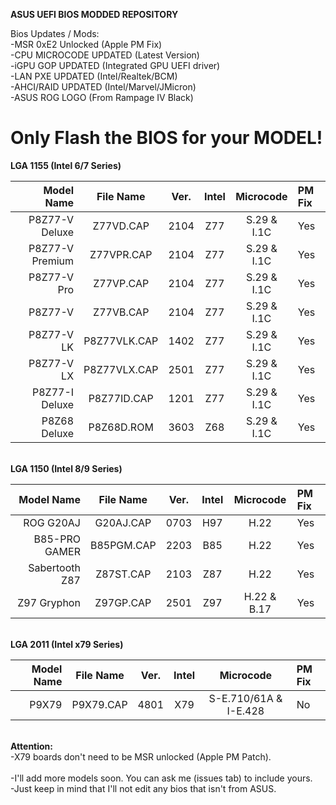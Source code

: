 <b>ASUS UEFI BIOS MODDED REPOSITORY</b>

Bios Updates / Mods:<br />
-MSR 0xE2 Unlocked (Apple PM Fix)<br />
-CPU MICROCODE UPDATED (Latest Version)<br />
-iGPU GOP UPDATED (Integrated GPU UEFI driver)<br />
-LAN PXE UPDATED (Intel/Realtek/BCM)<br />
-AHCI/RAID UPDATED (Intel/Marvel/JMicron)<br />
-ASUS ROG LOGO (From Rampage IV Black)<br />

Only Flash the BIOS for your MODEL!
==================================

<b>LGA 1155 (Intel 6/7 Series)</b>

Model Name     | File Name  | Ver. | Intel | Microcode | PM Fix
--------------:|:----------:|:----:|:-----:|:---------:|:-------
P8Z77-V Deluxe | Z77VD.CAP  | 2104 | Z77 | S.29 & I.1C | Yes
P8Z77-V Premium | Z77VPR.CAP  | 2104 | Z77 | S.29 & I.1C | Yes
P8Z77-V Pro | Z77VP.CAP  | 2104 | Z77 | S.29 & I.1C | Yes
P8Z77-V | Z77VB.CAP  | 2104 | Z77 | S.29 & I.1C | Yes
P8Z77-V LK | P8Z77VLK.CAP  | 1402 | Z77 | S.29 & I.1C | Yes
P8Z77-V LX | P8Z77VLX.CAP  | 2501 | Z77 | S.29 & I.1C | Yes
P8Z77-I Deluxe | P8Z77ID.CAP  | 1201 | Z77 | S.29 & I.1C | Yes
P8Z68 Deluxe | P8Z68D.ROM  | 3603 | Z68 | S.29 & I.1C | Yes

<br />
<b>LGA 1150 (Intel 8/9 Series)</b>

Model Name     | File Name  | Ver. | Intel | Microcode | PM Fix
--------------:|:----------:|:----:|:-----:|:---------:|:-------
ROG G20AJ | G20AJ.CAP  | 0703 | H97 | H.22 | Yes
B85-PRO GAMER | B85PGM.CAP | 2203 | B85 | H.22 | Yes
Sabertooth Z87 | Z87ST.CAP  | 2103 | Z87 | H.22 | Yes
Z97 Gryphon | Z97GP.CAP | 2501 | Z97 | H.22 & B.17 | Yes

<br />
<b>LGA 2011 (Intel x79 Series)</b>

Model Name     | File Name  | Ver. | Intel | Microcode | PM Fix
--------------:|:----------:|:----:|:-----:|:---------:|:-------
P9X79 | P9X79.CAP | 4801 | X79 | S-E.710/61A & I-E.428 | No

<br />
<b>Attention:</b> <br />
-X79 boards don't need to be MSR unlocked (Apple PM Patch).<br />
<br />
-I'll add more models soon. You can ask me (issues tab) to include yours.<br />
-Just keep in mind that I'll not edit any bios that isn't from ASUS.<br />
<br />

